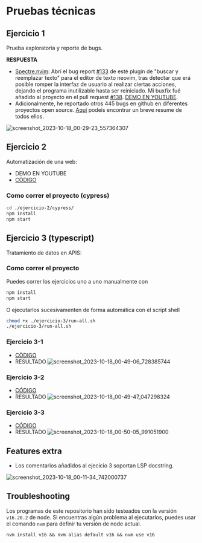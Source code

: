 # Pruebas técnicas

## Ejercicio 1
Prueba exploratoria y reporte de bugs.

**RESPUESTA**
* [Spectre.nvim](https://github.com/nvim-pack/nvim-spectre): Abrí el bug report [#133](https://github.com/nvim-pack/nvim-spectre/issues/133) de esté plugin de "buscar y reemplazar texto" para el editor de texto neovim, tras detectar que erá posible romper la interfaz de usuario al realizar ciertas acciones, dejando el programa inutilizable hasta ser reiniciado. Mi buxfix fué añadido al proyecto en el pull request [#138]([https://github.com/nvim-pack/nvim-spectre/pull/138). [DEMO EN YOUTUBE](https://www.youtube.com/watch?v=od9faf7FtOI).
* Adicionalmente, he reportado otros 445 bugs en github en diferentes proyectos open source. [Aquí](https://github.com/Zeioth/zeioth-meta) podeis encontrar un breve resume de todos ellos.

![screenshot_2023-10-18_00-29-23_557364307](https://github.com/Zeioth/pruebas-tecnicas/assets/3357792/707530bb-f517-4667-a01d-b91b386fbec2)

## Ejercicio 2
Automatización de una web:

* DEMO EN YOUTUBE
* [CÒDIGO](https://github.com/Zeioth/pruebas-tecnicas/blob/main/ejercicio-2/cypress/cypress/e2e/get-first-automation-date-from-wikipedia.spec.ts)

### Como correr el proyecto (cypress)

```sh
cd ./ejercicio-2/cypress/
npm install
npm start
```

## Ejercicio 3 (typescript)
Tratamiento de datos en APIS:

### Como correr el proyecto
Puedes correr los ejercicios uno a uno manualmente con

```sh
npm install
npm start
```

O ejecutarlos sucesivamenten de forma automática con el script shell
```sh
chmod +x ./ejercicio-3/run-all.sh
./ejercicio-3/run-all.sh
```

### Ejercicio 3-1
* [CÒDIGO](https://github.com/Zeioth/pruebas-tecnicas/blob/main/ejercicio-3/ejercicio-3-1/src/index.ts)
* RESULTADO
![screenshot_2023-10-18_00-49-06_728385744](https://github.com/Zeioth/pruebas-tecnicas/assets/3357792/c2c1bd37-82bc-4350-abfa-b6586bbf946b)

### Ejercicio 3-2
* [CÓDIGO](https://github.com/Zeioth/pruebas-tecnicas/blob/main/ejercicio-3/ejercicio-3-2/src/index.ts)
* RESULTADO
![screenshot_2023-10-18_00-49-47_047298324](https://github.com/Zeioth/pruebas-tecnicas/assets/3357792/67d4cce1-ef28-4879-bfb9-371cde28bfb8)

### Ejercicio 3-3
* [CÓDIGO](https://github.com/Zeioth/pruebas-tecnicas/blob/main/ejercicio-3/ejercicio-3-3/src/index.ts)
* RESULTADO
![screenshot_2023-10-18_00-50-05_991051900](https://github.com/Zeioth/pruebas-tecnicas/assets/3357792/8abb9ffb-adc1-41a6-ae0c-bdf9d9e17392)

## Features extra
* Los comentarios añadidos al ejecicio 3 soportan LSP docstring.

![screenshot_2023-10-18_00-11-34_742000737](https://github.com/Zeioth/pruebas-tecnicas/assets/3357792/07fe4dcf-bda1-4925-a3ea-58c55a228743)

## Troubleshooting
Los programas de este repositorio han sido testeados con la versión `v16.20.2` de node.
Si encuentras algún problema al ejecutarlos, puedes usar el comando `nvm` para
definir tu versión de node actual.

```
nvm install v16 && nvm alias default v16 && nvm use v16
```
